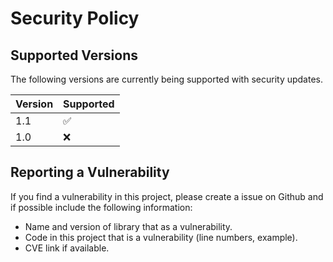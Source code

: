 # Security Policy

## Supported Versions

The following versions are currently being supported with security updates.

| Version | Supported          |
| ------- | ------------------ |
| 1.1     | :white_check_mark: |
| 1.0     | :x:                |

## Reporting a Vulnerability

If you find a vulnerability in this project, please create a issue on Github and if possible include the following information:
- Name and version of library that as a vulnerability.
- Code in this project that is a vulnerability (line numbers, example).
- CVE link if available.
